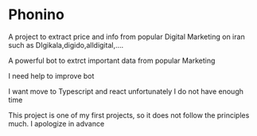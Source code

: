 # Phonino
A project to extract price and info from popular Digital Marketing on iran such as DIgikala,digido,alldigital,....

A powerful bot to extrct important data from popular Marketing

I need help to improve bot

I want move to Typescript and react unfortunately I do not have enough time

This project is one of my first projects, so it does not follow the principles much. I apologize in advance
